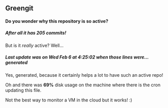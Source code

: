 ## Greengit

#### Do you wonder why this repository is so active?

##### After all it has 205 commits!

But is it *really* active? Well...

##### Last update was on Wed Feb 6 at 4:25:02 when those lines were... generated

Yes, generated, because it certainly helps a lot to have such an active repo!

Oh and there was **69%** disk usage on the machine
where there is the cron updating this file.

Not the best way to monitor a VM in the cloud but it works! :)
